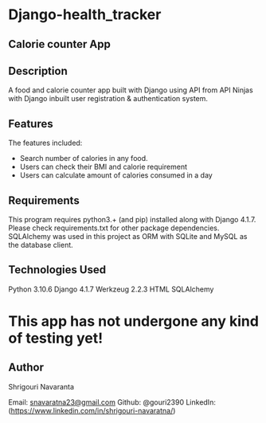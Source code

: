 # Django-health_tracker

## Calorie counter App

## Description
A food and calorie counter app built with Django using API from API Ninjas with Django inbuilt user registration & authentication system. 

## Features
The features included:

* Search number of calories in any food. 
* Users can check their BMI and calorie requirement
* Users can calculate amount of calories consumed in a day

## Requirements
This program requires python3.+ (and pip) installed along with Django 4.1.7. Please check requirements.txt for other package dependencies. 
SQLAlchemy was used in this project as ORM with SQLite and MySQL as the database client.

## Technologies Used
Python 3.10.6
Django 4.1.7
Werkzeug 2.2.3
HTML
SQLAlchemy

# This app has not undergone any kind of testing yet!

## Author
Shrigouri Navaranta

Email: snavaratna23@gmail.com
Github: @gouri2390
LinkedIn: (https://www.linkedin.com/in/shrigouri-navaratna/)
